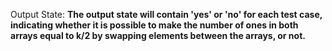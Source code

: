 Output State: **The output state will contain 'yes' or 'no' for each test case, indicating whether it is possible to make the number of ones in both arrays equal to k/2 by swapping elements between the arrays, or not.**